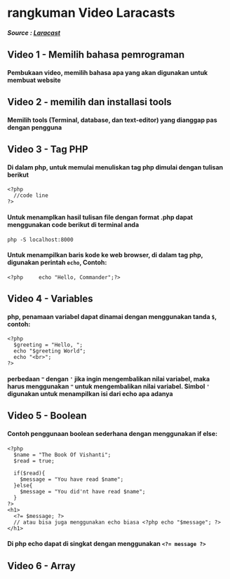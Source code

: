 # rangkuman Video Laracasts
##### Source : [Laracast](https://www.youtube.com/playlist?list=PL3VM-unCzF8ipG50KDjnzhugceoSG3RTC)

## Video 1 - Memilih bahasa pemrograman
#### Pembukaan video, memilih bahasa apa yang akan digunakan untuk membuat website

## Video 2 - memilih dan installasi tools
#### Memilih tools (Terminal, database, dan text-editor) yang dianggap pas dengan pengguna

## Video 3 - Tag PHP
#### Di dalam php, untuk memulai menuliskan tag php dimulai dengan tulisan berikut
```
<?php
  //code line
?>
```
#### Untuk menamplkan hasil tulisan file dengan format .php dapat menggunakan code berikut di terminal anda
```
php -S localhost:8000
```
#### Untuk menampilkan baris kode ke web browser, di dalam tag php, digunakan perintah ``` echo ```, Contoh:
```
<?php     echo "Hello, Commander";?>
```
##  Video 4 - Variables
####  php, penamaan variabel dapat dinamai dengan menggunakan tanda ``` $ ```, contoh:
```
<?php
  $greeting = "Hello, ";
  echo "$greeting World";
  echo "<br>";
?>
```
#### perbedaan ``` " ``` dengan ``` ' ``` jika ingin mengembalikan nilai variabel, maka harus menggunakan ``` " ``` untuk mengembalikan nilai variabel. Simbol ``` ' ``` digunakan untuk menampilkan isi dari echo apa adanya

## Video 5 - Boolean
#### Contoh penggunaan boolean sederhana dengan menggunakan if else:
```
<?php 
  $name = "The Book Of Vishanti";
  $read = true;

  if($read){
    $message = "You have read $name";
  }else{
    $message = "You did'nt have read $name";
  }
?>
<h1>
  <?= $message; ?>
  // atau bisa juga menggunakan echo biasa <?php echo "$message"; ?>
</h1>
```

#### Di php echo dapat di singkat dengan menggunakan ``` <?= message ?> ```

## Video 6 - Array
